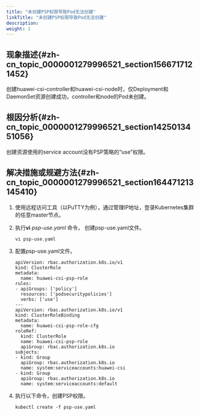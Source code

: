 ```yaml
---
title: "未创建PSP权限导致Pod无法创建"
linkTitle: "未创建PSP权限导致Pod无法创建"
description: 
weight: 1
---
```


## 现象描述{#zh-cn_topic_0000001279996521_section1566717121452}

创建huawei-csi-controller和huawei-csi-node时，仅Deployment和DaemonSet资源创建成功，controller和node的Pod未创建。

## 根因分析{#zh-cn_topic_0000001279996521_section1425013451056}

创建资源使用的service account没有PSP策略的“use”权限。

## 解决措施或规避方法{#zh-cn_topic_0000001279996521_section164471213145410}

1.  使用远程访问工具（以PuTTY为例），通过管理IP地址，登录Kubernetes集群的任意master节点。
2.  执行**vi** _psp-use.yaml_  命令， 创建psp-use.yaml文件。

    ```
    vi psp-use.yaml
    ```

3.  配置psp-use.yaml文件。

    ```
    apiVersion: rbac.authorization.k8s.io/v1
    kind: ClusterRole
    metadata:
      name: huawei-csi-psp-role
    rules:
    - apiGroups: ['policy']
      resources: ['podsecuritypolicies']
      verbs: ['use']
    ---
    apiVersion: rbac.authorization.k8s.io/v1
    kind: ClusterRoleBinding
    metadata:
      name: huawei-csi-psp-role-cfg
    roleRef:
      kind: ClusterRole
      name: huawei-csi-psp-role
      apiGroup: rbac.authorization.k8s.io
    subjects:
    - kind: Group
      apiGroup: rbac.authorization.k8s.io
      name: system:serviceaccounts:huawei-csi
    - kind: Group
      apiGroup: rbac.authorization.k8s.io
      name: system:serviceaccounts:default
    
    ```

4.  执行以下命令，创建PSP权限。

    ```
    kubectl create -f psp-use.yaml
    ```

